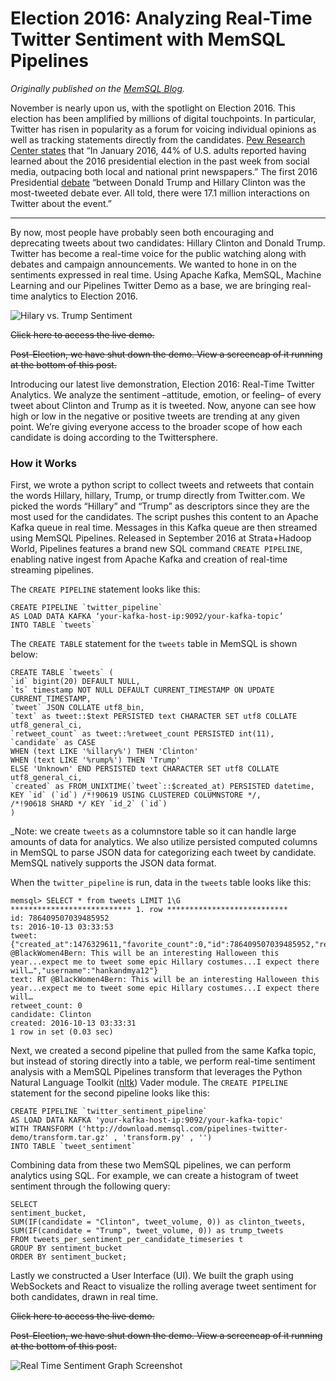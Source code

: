 # Election 2016: Analyzing Real-Time Twitter Sentiment with MemSQL Pipelines
_Originally published on the [MemSQL Blog](http://blog.memsql.com/election-2016-real-time-twitter-sentiment/)._

November is nearly upon us, with the spotlight on Election 2016. This election has been amplified by millions of digital touchpoints. In particular, Twitter has risen in popularity as a forum for voicing individual opinions as well as tracking statements directly from the candidates. [Pew Research Center states](https://www.journalism.org/2016/07/18/candidates-differ-in-their-use-of-social-media-to-connect-with-the-public/) that “In January 2016, 44% of U.S. adults reported having learned about the 2016 presidential election in the past week from social media, outpacing both local and national print newspapers.” The first 2016 Presidential [debate](https://www.hollywoodreporter.com/news/first-presidential-debate-breaks-twitter-932779) “between Donald Trump and Hillary Clinton was the most-tweeted debate ever. All told, there were 17.1 million interactions on Twitter about the event.”

---

By now, most people have probably seen both encouraging and deprecating tweets about two candidates: Hillary Clinton and Donald Trump. Twitter has become a real-time voice for the public watching along with debates and campaign announcements. We wanted to hone in on the sentiments expressed in real time. Using Apache Kafka, MemSQL, Machine Learning and our Pipelines Twitter Demo as a base, we are bringing real-time analytics to Election 2016.

![Hilary vs. Trump Sentiment](https://storage.googleapis.com/eklhad-web-public/images/hillary-vs-trump-twitter-sentiment.png)

~~Click here to access the live demo.~~

~~Post-Election, we have shut down the demo. View a screencap of it running at the bottom of this post.~~

Introducing our latest live demonstration, Election 2016: Real-Time Twitter Analytics. We analyze the sentiment –attitude, emotion, or feeling– of every tweet about Clinton and Trump as it is tweeted. Now, anyone can see how high or low in the negative or positive tweets are trending at any given point. We’re giving everyone access to the broader scope of how each candidate is doing according to the Twittersphere.

### How it Works
First, we wrote a python script to collect tweets and retweets that contain the words Hillary, hillary, Trump, or trump directly from Twitter.com. We picked the words “Hillary” and “Trump” as descriptors since they are the most used for the candidates. The script pushes this content to an Apache Kafka queue in real time. Messages in this Kafka queue are then streamed using MemSQL Pipelines. Released in September 2016 at Strata+Hadoop World, Pipelines features a brand new SQL command `CREATE PIPELINE`, enabling native ingest from Apache Kafka and creation of real-time streaming pipelines.

The `CREATE PIPELINE` statement looks like this:

```
CREATE PIPELINE `twitter_pipeline`
AS LOAD DATA KAFKA ‘your-kafka-host-ip:9092/your-kafka-topic’
INTO TABLE `tweets`
```

The `CREATE TABLE` statement for the `tweets` table in MemSQL is shown below:

```
CREATE TABLE `tweets` (
`id` bigint(20) DEFAULT NULL,
`ts` timestamp NOT NULL DEFAULT CURRENT_TIMESTAMP ON UPDATE CURRENT_TIMESTAMP,
`tweet` JSON COLLATE utf8_bin,
`text` as tweet::$text PERSISTED text CHARACTER SET utf8 COLLATE utf8_general_ci,
`retweet_count` as tweet::%retweet_count PERSISTED int(11),
`candidate` as CASE
WHEN (text LIKE '%illary%') THEN 'Clinton'
WHEN (text LIKE '%rump%') THEN 'Trump'
ELSE 'Unknown' END PERSISTED text CHARACTER SET utf8 COLLATE utf8_general_ci,
`created` as FROM_UNIXTIME(`tweet`::$created_at) PERSISTED datetime,
KEY `id` (`id`) /*!90619 USING CLUSTERED COLUMNSTORE */,
/*!90618 SHARD */ KEY `id_2` (`id`)
)
```

_Note: we create `tweets` as a columnstore table so it can handle large amounts of data for analytics. We also utilize persisted computed columns in MemSQL to parse JSON data for categorizing each tweet by candidate. MemSQL natively supports the JSON data format.

When the `twitter_pipeline` is run, data in the `tweets` table looks like this:

```
memsql> SELECT * from tweets LIMIT 1\G
*************************** 1. row ***************************
id: 786409507039485952
ts: 2016-10-13 03:33:53
tweet: {"created_at":1476329611,"favorite_count":0,"id":786409507039485952,"retweet_count":0,"text":"RT @BlackWomen4Bern: This will be an interesting Halloween this year...expect me to tweet some epic Hillary costumes...I expect there will…","username":"hankandmya12"}
text: RT @BlackWomen4Bern: This will be an interesting Halloween this year...expect me to tweet some epic Hillary costumes...I expect there will…
retweet_count: 0
candidate: Clinton
created: 2016-10-13 03:33:31
1 row in set (0.03 sec)
```

Next, we created a second pipeline that pulled from the same Kafka topic, but instead of storing directly into a table, we perform real-time sentiment analysis with a MemSQL Pipelines transform that leverages the Python Natural Language Toolkit ([nltk](http://www.nltk.org/)) Vader module. The `CREATE PIPELINE` statement for the second pipeline looks like this:

```
CREATE PIPELINE `twitter_sentiment_pipeline`
AS LOAD DATA KAFKA 'your-kafka-host-ip:9092/your-kafka-topic'
WITH TRANSFORM ('http://download.memsql.com/pipelines-twitter-demo/transform.tar.gz' , 'transform.py' , '')
INTO TABLE `tweet_sentiment`
```

Combining data from these two MemSQL pipelines, we can perform analytics using SQL. For example, we can create a histogram of tweet sentiment through the following query:

```
SELECT
sentiment_bucket,
SUM(IF(candidate = "Clinton", tweet_volume, 0)) as clinton_tweets,
SUM(IF(candidate = "Trump", tweet_volume, 0)) as trump_tweets
FROM tweets_per_sentiment_per_candidate_timeseries t
GROUP BY sentiment_bucket
ORDER BY sentiment_bucket;
```

Lastly we constructed a User Interface (UI). We built the graph using WebSockets and React to visualize the rolling average tweet sentiment for both candidates, drawn in real time.

~~Click here to access the live demo.~~

~~Post-Election, we have shut down the demo. View a screencap of it running at the bottom of this post.~~

![Real Time Sentiment Graph Screenshot](https://storage.googleapis.com/eklhad-web-public/images/real-time-twitter-sentiment-election-2016.jpg)
